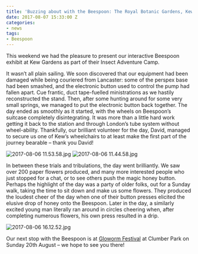 ```yaml
---
title: 'Buzzing about with the Beespoon: The Royal Botanic Gardens, Kew'
date: 2017-08-07 15:33:00 Z
categories:
- news
tags:
- Beespoon
---
```


This weekend we had the pleasure to present our interactive Beespoon exhibit at Kew Gardens as part of their Insect Adventure Camp. 

It wasn’t all plain sailing. We soon discovered that our equipment had been damaged while being couriered from Lancaster: some of the perspex base had been smashed, and the electronic button used to control the pump had fallen apart. Cue frantic, duct tape-fuelled ministrations as we hastily reconstructed the stand. Then, after some hunting around for some very small springs, we managed to put the electronic button back together. The day ended as smoothly as it started, with the wheels on Beespoon’s suitcase completely disintegrating. It was more than a little hard work getting it back to the station and through London’s tube system without wheel-ability. Thankfully, our brilliant volunteer for the day, David, managed to secure us one of Kew’s wheelchairs to at least make the first part of the journey bearable – thank you David!

![2017-08-06 11.53.58.jpg](/uploads/2017-08-06%2011.53.58.jpg)
![2017-08-06 11.44.58.jpg](/uploads/2017-08-06%2011.44.58.jpg)

In between these trials and tribulations, the day went brilliantly. We saw over 200 paper flowers produced, and many more interested people who just stopped for a chat, or to see others push the magic honey button. Perhaps the highlight of the day was a party of older folks, out for a Sunday walk, taking the time to sit down and make us some flowers. They produced the loudest cheer of the day when one of their button presses elicited the elusive drop of honey onto the Beespoon. Later in the day, a similarly excited young man literally ran around in circles cheering when, after completing numerous flowers, his own press resulted in a drip. 

![2017-08-06 16.12.52.jpg](/uploads/2017-08-06%2016.12.52.jpg)

Our next stop with the Beespoon is at [Gloworm Festival](http://glowormfestival.co.uk/) at Clumber Park on Sunday 20th August – we hope to see you there!
